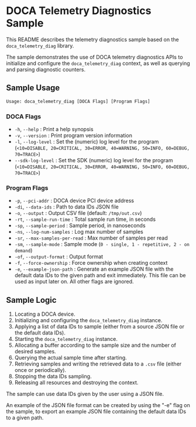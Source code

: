 # DOCA Telemetry Diagnostics Sample

This README describes the telemetry diagnostics sample based on the `doca_telemetry_diag` library.

The sample demonstrates the use of DOCA telemetry diagnostics APIs to initialize and configure the `doca_telemetry_diag` context, as well as querying and parsing diagnostic counters.

## Sample Usage

```bash
Usage: doca_telemetry_diag [DOCA Flags] [Program Flags]
```

### DOCA Flags
- `-h`, `--help`                  : Print a help synopsis
- `-v`, `--version`               : Print program version information
- `-l`, `--log-level`             : Set the (numeric) log level for the program (`<10=DISABLE, 20=CRITICAL, 30=ERROR, 40=WARNING, 50=INFO, 60=DEBUG, 70=TRACE>`)
- `--sdk-log-level`               : Set the SDK (numeric) log level for the program (`<10=DISABLE, 20=CRITICAL, 30=ERROR, 40=WARNING, 50=INFO, 60=DEBUG, 70=TRACE>`)

### Program Flags
- `-p`, `--pci-addr`              : DOCA device PCI device address
- `-di`, `--data-ids`             : Path to data IDs JSON file
- `-o`, `--output`                : Output CSV file (default: `/tmp/out.csv`)
- `-rt`, `--sample-run-time`      : Total sample run time, in seconds
- `-sp`, `--sample-period`        : Sample period, in nanoseconds
- `-ns`, `--log-num-samples`      : Log max number of samples
- `-sr`, `--max-samples-per-read` : Max number of samples per read
- `-sm`, `--sample-mode`          : Sample mode (`0 - single, 1 - repetitive, 2 - on demand`)
- `-of`, `--output-format`        : Output format
- `-f`, `--force-ownership`       : Force ownership when creating context
- `-e`, `--example-json-path`     : Generate an example JSON file with the default data IDs to the given path and exit immediately. This file can be used as input later on. All other flags are ignored.

## Sample Logic

1. Locating a DOCA device.
2. Initializing and configuring the `doca_telemetry_diag` instance.
3. Applying a list of data IDs to sample (either from a source JSON file or the default data IDs).
4. Starting the `doca_telemetry_diag` instance.
5. Allocating a buffer according to the sample size and the number of desired samples.
6. Querying the actual sample time after starting.
7. Retrieving samples and writing the retrieved data to a `.csv` file (either once or periodically).
8. Stopping the data IDs sampling.
9. Releasing all resources and destroying the context.

The sample can use data IDs given by the user using a JSON file.

An example of the JSON file format can be created by using the "-e" flag on the sample, to export an example JSON file containing the default data IDs to a given path.

